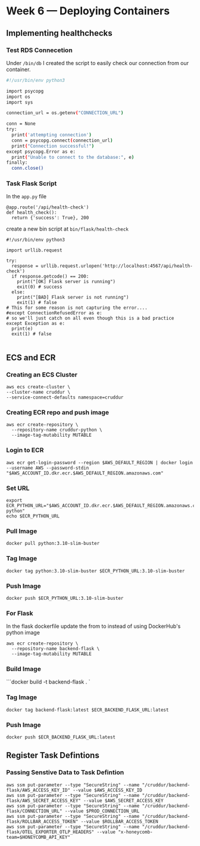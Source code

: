 # Week 6 — Deploying Containers
## Implementing healthchecks
### Test RDS Connecetion
Under `/bin/db` I created the script to easily check our connection from our container.
```sh
#!/usr/bin/env python3

import psycopg
import os
import sys

connection_url = os.getenv("CONNECTION_URL")

conn = None
try:
  print('attempting connection')
  conn = psycopg.connect(connection_url)
  print("Connection successful!")
except psycopg.Error as e:
  print("Unable to connect to the database:", e)
finally:
  conn.close()
```
### Task Flask Script
In the `app.py` file
```
@app.route('/api/health-check')
def health_check():
  return {'success': True}, 200
```
create a new bin script at `bin/flask/health-check`
```
#!/usr/bin/env python3

import urllib.request

try:
  response = urllib.request.urlopen('http://localhost:4567/api/health-check')
  if response.getcode() == 200:
    print("[OK] Flask server is running")
    exit(0) # success
  else:
    print("[BAD] Flask server is not running")
    exit(1) # false
# This for some reason is not capturing the error....
#except ConnectionRefusedError as e:
# so we'll just catch on all even though this is a bad practice
except Exception as e:
  print(e)
  exit(1) # false
  
```

## ECS and ECR
### Creating an ECS Cluster
```
aws ecs create-cluster \
--cluster-name cruddur \
--service-connect-defaults namespace=cruddur
```
### Creating ECR repo and push image
```
aws ecr create-repository \
  --repository-name cruddur-python \
  --image-tag-mutability MUTABLE
```
### Login to ECR
`aws ecr get-login-password --region $AWS_DEFAULT_REGION | docker login --username AWS --password-stdin "$AWS_ACCOUNT_ID.dkr.ecr.$AWS_DEFAULT_REGION.amazonaws.com"`

### Set URL
```
export ECR_PYTHON_URL="$AWS_ACCOUNT_ID.dkr.ecr.$AWS_DEFAULT_REGION.amazonaws.com/cruddur-python"
echo $ECR_PYTHON_URL
```
### Pull Image
`docker pull python:3.10-slim-buster`

### Tag Image 
`docker tag python:3.10-slim-buster $ECR_PYTHON_URL:3.10-slim-buster`

### Push Image
`docker push $ECR_PYTHON_URL:3.10-slim-buster`

### For Flask
In the flask dockerfile update the from to instead of using DockerHub's python image
```
aws ecr create-repository \
  --repository-name backend-flask \
  --image-tag-mutability MUTABLE
```
### Build Image
```docker build -t backend-flask . `

### Tag Image
`docker tag backend-flask:latest $ECR_BACKEND_FLASK_URL:latest`

### Push Image
`docker push $ECR_BACKEND_FLASK_URL:latest`

## Register Task Defintions
### Passing Senstive Data to Task Defintion 
```
aws ssm put-parameter --type "SecureString" --name "/cruddur/backend-flask/AWS_ACCESS_KEY_ID" --value $AWS_ACCESS_KEY_ID
aws ssm put-parameter --type "SecureString" --name "/cruddur/backend-flask/AWS_SECRET_ACCESS_KEY" --value $AWS_SECRET_ACCESS_KEY
aws ssm put-parameter --type "SecureString" --name "/cruddur/backend-flask/CONNECTION_URL" --value $PROD_CONNECTION_URL
aws ssm put-parameter --type "SecureString" --name "/cruddur/backend-flask/ROLLBAR_ACCESS_TOKEN" --value $ROLLBAR_ACCESS_TOKEN
aws ssm put-parameter --type "SecureString" --name "/cruddur/backend-flask/OTEL_EXPORTER_OTLP_HEADERS" --value "x-honeycomb-team=$HONEYCOMB_API_KEY"
```

